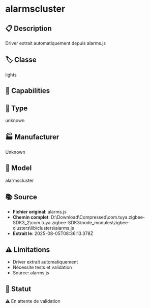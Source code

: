 # alarmscluster

## 📋 Description
Driver extrait automatiquement depuis alarms.js

## 🏷️ Classe
lights

## 🔧 Capabilities


## 📡 Type
unknown

## 🏭 Manufacturer
Unknown

## 📱 Model
alarmscluster

## 📚 Source
- **Fichier original**: alarms.js
- **Chemin complet**: D:\Download\Compressed\com.tuya.zigbee-SDK3_2\com.tuya.zigbee-SDK3\node_modules\zigbee-clusters\lib\clusters\alarms.js
- **Extrait le**: 2025-08-05T08:36:13.378Z

## ⚠️ Limitations
- Driver extrait automatiquement
- Nécessite tests et validation
- Source: alarms.js

## 🚀 Statut
⚠️ En attente de validation
